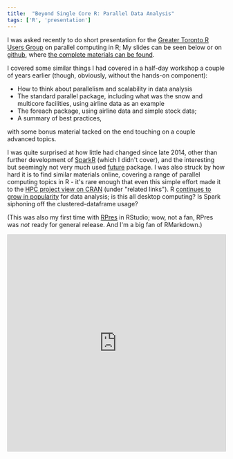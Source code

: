 ```yaml
---
title:  "Beyond Single Core R: Parallel Data Analysis"
tags: ['R', 'presentation']
---
```


I was asked recently to do short presentation for the [Greater Toronto R Users Group](https://www.meetup.com/Greater-Toronto-Area-GTA-R-Users-Group)
on parallel computing in R; My slides can be seen below or on [github](https://ljdursi.github.io/beyond-single-core-R), where [the complete materials can be found](https://github.com/ljdursi/beyond-single-core-R).

I covered some similar things I had covered in a half-day workshop
a couple of years earlier (though, obviously, without the hands-on
component):
* How to think about parallelism and scalability in data analysis
* The standard parallel package, including what was the snow and multicore facilities, using airline data as an example
* The foreach package, using airline data and simple stock data;
* A summary of best practices,

with some bonus material tacked on the end touching on a couple advanced topics.

I was quite surprised at how little had changed since late 2014, other than 
further development of [SparkR](http://spark.apache.org/docs/latest/sparkr.html) (which
I didn't cover), and the interesting but seemingly not very much used [future](https://cran.r-project.org/web/packages/future/index.html)
package.   I was also struck by how hard it is to find similar materials
online, covering a range of parallel computing topics in R - it's rare enough
that even this simple effort made it to the [HPC project view on CRAN](https://cran.r-project.org/web/views/HighPerformanceComputing.html) 
(under "related links").  R [continues to grow in popularity](http://spectrum.ieee.org/computing/software/the-2016-top-programming-languages) for data analysis; 
is this all desktop computing?  Is Spark siphoning off the clustered-dataframe
usage?

(This was also my first time with [RPres](https://support.rstudio.com/hc/en-us/articles/200486468-Authoring-R-Presentations) in RStudio;
wow, not a fan, RPres was _not_ ready for general release.  And I'm a big fan of RMarkdown.)

<iframe src="https://ljdursi.github.io/beyond-single-core-R" width="595" height="500" frameborder="0" marginwidth="0" marginheight="0" scrolling="no" style="border:1px solid #CCC; border-width:1px; margin-bottom:5px; max-width: 100%;" allowfullscreen> </iframe>
